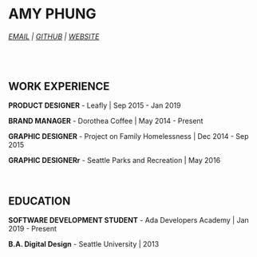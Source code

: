 # AMY PHUNG

<div id="webaddress">
 <h6> <a href="phung.amy85@gmail.com">EMAIL</a> | <a href="https://github.com/aphunk">GITHUB</a> | <a href="https://amyphung.xyz">WEBSITE</a></h6>
<br>
</div>

## WORK EXPERIENCE

   **PRODUCT DESIGNER** - Leafly | Sep 2015 - Jan 2019

   **BRAND MANAGER** - Dorothea Coffee | May 2014 - Present

   **GRAPHIC DESIGNER** - Project on Family Homelessness | Dec 2014 - Sep 2015

   **GRAPHIC DESIGNERr** - Seattle Parks and Recreation | May 2016

<br>

## EDUCATION

**SOFTWARE DEVELOPMENT STUDENT** - Ada Developers Academy | Jan 2019 - Present

**B.A. Digital Design** - Seattle University | 2013


